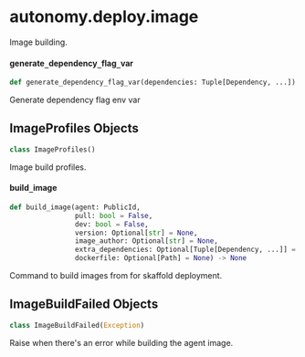 <a id="autonomy.deploy.image"></a>

# autonomy.deploy.image

Image building.

<a id="autonomy.deploy.image.generate_dependency_flag_var"></a>

#### generate`_`dependency`_`flag`_`var

```python
def generate_dependency_flag_var(dependencies: Tuple[Dependency, ...]) -> str
```

Generate dependency flag env var

<a id="autonomy.deploy.image.ImageProfiles"></a>

## ImageProfiles Objects

```python
class ImageProfiles()
```

Image build profiles.

<a id="autonomy.deploy.image.build_image"></a>

#### build`_`image

```python
def build_image(agent: PublicId,
                pull: bool = False,
                dev: bool = False,
                version: Optional[str] = None,
                image_author: Optional[str] = None,
                extra_dependencies: Optional[Tuple[Dependency, ...]] = None,
                dockerfile: Optional[Path] = None) -> None
```

Command to build images from for skaffold deployment.

<a id="autonomy.deploy.image.ImageBuildFailed"></a>

## ImageBuildFailed Objects

```python
class ImageBuildFailed(Exception)
```

Raise when there's an error while building the agent image.

